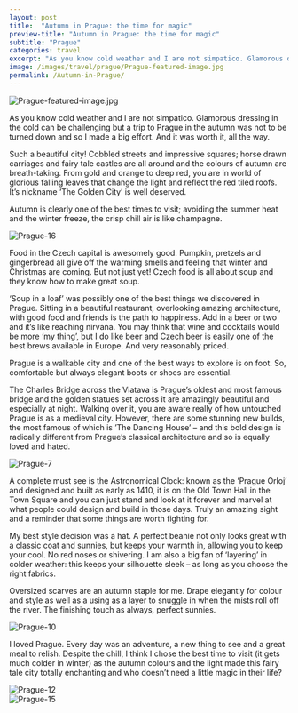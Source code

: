 ```yaml
---
layout: post
title:  "Autumn in Prague: the time for magic"
preview-title: "Autumn in Prague: the time for magic"
subtitle: "Prague"
categories: travel 
excerpt: "As you know cold weather and I are not simpatico. Glamorous dressing in the cold can be challenging but a trip to Prague in the autumn was not to be turned down"
image: /images/travel/prague/Prague-featured-image.jpg
permalink: /Autumn-in-Prague/
---
```

 <img src="{{ '/images/travel/prague/Prague-featured-image.jpg' | prepend: SourceUrl }}" alt="Prague-featured-image.jpg">
 

 As you know cold weather and I are not simpatico. Glamorous dressing in the cold can be challenging but a trip to Prague in the autumn was not to be turned down and so I made a big effort. And it was worth it, all the way.

Such a beautiful city! Cobbled streets and impressive squares; horse drawn carriages and fairy tale castles are all around and the colours of autumn are breath-taking. From gold and orange to deep red, you are in world of glorious falling leaves that change the light and reflect the red tiled roofs. It’s nickname ‘The Golden City’ is well deserved. 

Autumn is clearly one of the best times to visit; avoiding the summer heat and the winter freeze, the crisp chill air is like champagne.

<div class="row no-gutters">
    <div class="col-md-6 col-sm-12">
        <div class="post-left-image" style="background: url(../images/travel/prague/Prague-1.jpg) no-repeat; background-size: cover; margin-right: 0.5rem; max-height: 550px !important"></div>
    </div>
    <div class="col-md-6 col-sm-12">
        <div class="post-right-image" style="background: url(../images/travel/prague/Prague-2.jpg) no-repeat; background-size: cover; margin-left: 0.5rem; max-height: 550px !important"></div>
    </div>
</div>

 <img src="{{ '/images/travel/prague/Prague-16.jpg' | prepend: SourceUrl }}" alt="Prague-16">

 Food in the Czech capital is awesomely good. Pumpkin, pretzels and gingerbread all give off the warming smells and feeling that winter and Christmas are coming. But not just yet! Czech food is all about soup and they know how to make great soup. 

‘Soup in a loaf’ was possibly one of the best things we discovered in Prague. Sitting in a beautiful restaurant, overlooking amazing architecture, with good food and friends is the path to happiness. Add in a beer or two and it’s like reaching nirvana. You may think that wine and cocktails would be more ‘my thing’, but I do like beer and Czech beer is easily one of the best brews available in Europe. And very reasonably priced.

<div class="row no-gutters">
    <div class="col-md-6 col-sm-12">
        <div class="post-left-image" style="background: url(../images/travel/prague/Prague-5.jpg) no-repeat; background-size: cover; margin-right: 0.5rem; max-height: 550px !important"></div>
    </div>
    <div class="col-md-6 col-sm-12">
        <div class="post-right-image" style="background: url(../images/travel/prague/Prague-4.jpg) no-repeat; background-size: cover; margin-left: 0.5rem; max-height: 550px !important"></div>
    </div>
</div>

Prague is a walkable city and one of the best ways to explore is on foot. So, comfortable but always elegant boots or shoes are essential.

The Charles Bridge across the Vlatava is Prague’s oldest and most famous bridge and the golden statues set across it are amazingly beautiful and especially at night.  Walking over it, you are aware really of how untouched Prague is as a medieval city. However, there are some stunning new builds, the most famous of which is ’The Dancing House’ – and this bold design is radically different from Prague’s classical architecture and so is equally loved and hated.

<img src="{{ '/images/travel/prague/Prague-7.jpg' | prepend: SourceUrl }}" alt="Prague-7">

<div class="row no-gutters">
    <div class="col-md-6 col-sm-12">
        <div class="post-left-image" style="background: url(../images/travel/prague/Prague-19.jpg) no-repeat; background-size: cover; margin-right: 0.5rem; max-height: 550px !important"></div>
    </div>
    <div class="col-md-6 col-sm-12">
        <div class="post-right-image" style="background: url(../images/travel/prague/Prague-8.jpg) no-repeat; background-size: cover; margin-left: 0.5rem; max-height: 550px !important"></div>
    </div>
</div>

A complete must see is the Astronomical Clock: known as the ‘Prague Orloj’ and designed and built as early as 1410, it is on the Old Town Hall in the Town Square and you can just stand and look at it forever and marvel at what people could design and build in those days.  Truly an amazing sight and a reminder that some things are worth fighting for.

<div class="row no-gutters">
    <div class="col-md-6 col-sm-12">
        <div class="post-left-image" style="background: url(../images/travel/prague/Prague-9.jpg) no-repeat; background-size: cover; margin-right: 0.5rem; max-height: 600px !important"></div>
    </div>
    <div class="col-md-6 col-sm-12">
        <div class="post-right-image" style="background: url(../images/travel/prague/Prague-18.jpg) no-repeat; background-size: cover; margin-left: 0.5rem; max-height: 600px !important"></div>
    </div>
</div>

My best style decision was a hat. A perfect beanie not only looks great with a classic coat and sunnies, but keeps your warmth in, allowing you to keep your cool. No red noses or shivering. I am also a big fan of ‘layering’ in colder weather: this keeps your silhouette sleek – as long as you choose the right fabrics. 

Oversized scarves are an autumn staple for me. Drape elegantly for colour and style as well as a using as a layer to snuggle in when the mists roll off the river. The finishing touch as always, perfect sunnies.

<img src="{{ '/images/travel/prague/Prague-10.jpg' | prepend: SourceUrl }}" alt="Prague-10">

<div class="row no-gutters">
    <div class="col-md-6 col-sm-12">
        <div class="post-left-image" style="background: url(../images/travel/prague/Prague-11.jpg) no-repeat; background-size: cover; margin-right: 0.5rem;"></div>
    </div>
    <div class="col-md-6 col-sm-12">
        <div class="post-right-image" style="background: url(../images/travel/prague/Prague-14.jpg) no-repeat; background-size: cover; margin-left: 0.5rem;"></div>
    </div>
</div>

I loved Prague. Every day was an adventure, a new thing to see and a great meal to relish. Despite the chill, I think I chose the best time to visit (it gets much colder in winter) as the autumn colours and the light made this fairy tale city totally enchanting and who doesn’t need a little magic in their life?

<img src="{{ '/images/travel/prague/Prague-12.jpg' | prepend: SourceUrl }}" alt="Prague-12">

<div class="row no-gutters">
    <div class="col-md-6 col-sm-12">
        <div class="post-left-image" style="background: url(../images/travel/prague/Prague-13.jpg) no-repeat; background-size: cover; margin-right: 0.5rem;"></div>
    </div>
    <div class="col-md-6 col-sm-12">
        <div class="post-right-image" style="background: url(../images/travel/prague/FullSizeRender.jpg) no-repeat; background-size: cover; margin-left: 0.5rem;"></div>
    </div>
</div>

<img src="{{ '/images/travel/prague/Prague-15.jpg' | prepend: SourceUrl }}" alt="Prague-15">